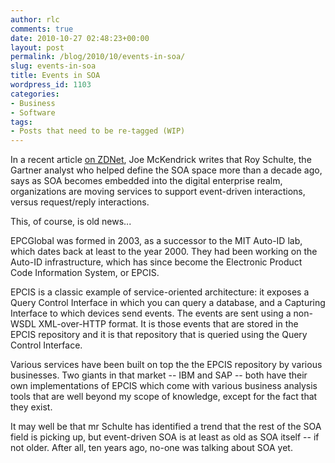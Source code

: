 ```yaml
---
author: rlc
comments: true
date: 2010-10-27 02:48:23+00:00
layout: post
permalink: /blog/2010/10/events-in-soa/
slug: events-in-soa
title: Events in SOA
wordpress_id: 1103
categories:
- Business
- Software
tags:
- Posts that need to be re-tagged (WIP)
---
```


In a recent article [on ZDNet](http://www.zdnet.com/blog/service-oriented/gartner-soas-next-step-is-managing-events/5972), Joe McKendrick writes that Roy Schulte, the Gartner analyst who helped define the SOA space more than a decade ago, says as SOA becomes embedded into the digital enterprise realm, organizations are moving services to support event-driven interactions, versus request/reply interactions.

This, of course, is old news...
<!--more-->
EPCGlobal was formed in 2003, as a successor to the MIT Auto-ID lab, which dates back at least to the year 2000. They had been working on the Auto-ID infrastructure, which has since become the Electronic Product Code Information System, or EPCIS.

EPCIS is a classic example of service-oriented architecture: it exposes a Query Control Interface in which you can query a database, and a Capturing Interface to which devices send events. The events are sent using a non-WSDL XML-over-HTTP format. It is those events that are stored in the EPCIS repository and it is that repository that is queried using the Query Control Interface.

Various services have been built on top the the EPCIS repository by various businesses. Two giants in that market -- IBM and SAP -- both have their own implementations of EPCIS which come with various business analysis tools that are well beyond my scope of knowledge, except for the fact that they exist.

It may well be that mr Schulte has identified a trend that the rest of the SOA field is picking up, but event-driven SOA is at least as old as SOA itself -- if not older. After all, ten years ago, no-one was talking about SOA yet.
